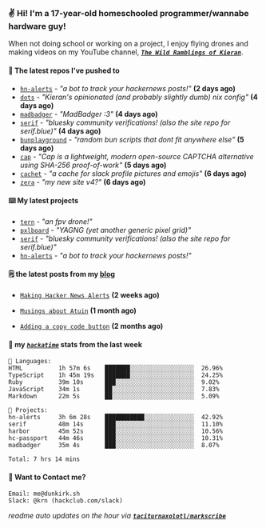 ### ✌️ Hi! I'm a 17-year-old homeschooled programmer/wannabe hardware guy!

When not doing school or working on a project, I enjoy flying drones and making videos on my YouTube channel, [**_`The Wild Ramblings of Kieran`_**](https://youtube.com/@kieran.rambles).

#### 👷 The latest repos I've pushed to

- [`hn-alerts`](https://github.com/taciturnaxolotl/hn-alerts) - _"a bot to track your hackernews posts!"_ **(2 days ago)**
- [`dots`](https://github.com/taciturnaxolotl/dots) - _"Kieran's opinionated (and probably slightly dumb) nix config"_ **(4 days ago)**
- [`madbadger`](https://github.com/taciturnaxolotl/madbadger) - _"MadBadger :3"_ **(4 days ago)**
- [`serif`](https://github.com/taciturnaxolotl/serif) - _"bluesky community verifications! (also the site repo for serif.blue)"_ **(4 days ago)**
- [`bunplayground`](https://github.com/taciturnaxolotl/bunplayground) - _"random bun scripts that dont fit anywhere else"_ **(5 days ago)**
- [`cap`](https://github.com/tiagorangel1/cap) - _"Cap is a lightweight, modern open-source CAPTCHA alternative using SHA-256 proof-of-work"_ **(5 days ago)**
- [`cachet`](https://github.com/taciturnaxolotl/cachet) - _"a cache for slack profile pictures and emojis"_ **(6 days ago)**
- [`zera`](https://github.com/taciturnaxolotl/zera) - _"my new site v4?"_ **(6 days ago)**

#### ⌨️ My latest projects

- [`tern`](https://github.com/taciturnaxolotl/tern) - _"an fpv drone!"_
- [`pxlboard`](https://github.com/taciturnaxolotl/pxlboard) - _"YAGNG (yet another generic pixel grid)"_
- [`serif`](https://github.com/taciturnaxolotl/serif) - _"bluesky community verifications! (also the site repo for serif.blue)"_
- [`hn-alerts`](https://github.com/taciturnaxolotl/hn-alerts) - _"a bot to track your hackernews posts!"_

#### 🗒️ the latest posts from my [blog](https://dunkirk.sh)

- [`Making Hacker News Alerts`](https://dunkirk.sh/blog/hn-alerts/) **(2 weeks ago)**

- [`Musings about Atuin`](https://dunkirk.sh/blog/atuin/) **(1 month ago)**

- [`Adding a copy code button`](https://dunkirk.sh/blog/adding-a-copy-button/) **(2 months ago)**



#### 📡 my [_`hackatime`_](https://waka.hackclub.com) stats from the last week

```text
💾 Languages:
HTML          1h 57m 6s    ███████░░░░░░░░░░░░░░░░░░  26.96%
TypeScript    1h 45m 19s   ███████░░░░░░░░░░░░░░░░░░  24.25%
Ruby          39m 10s      ███░░░░░░░░░░░░░░░░░░░░░░  9.02%
JavaScript    34m 1s       ██░░░░░░░░░░░░░░░░░░░░░░░  7.83%
Markdown      22m 5s       ██░░░░░░░░░░░░░░░░░░░░░░░  5.09%

💼 Projects:
hn-alerts     3h 6m 28s    ███████████░░░░░░░░░░░░░░  42.92%
serif         48m 14s      ███░░░░░░░░░░░░░░░░░░░░░░  11.10%
harbor        45m 52s      ███░░░░░░░░░░░░░░░░░░░░░░  10.56%
hc-passport   44m 46s      ███░░░░░░░░░░░░░░░░░░░░░░  10.31%
madbadger     35m 4s       ███░░░░░░░░░░░░░░░░░░░░░░  8.07%

Total: 7 hrs 14 mins
```

#### 📮 Want to Contact me?

```text
Email: me@dunkirk.sh
Slack: @krn (hackclub.com/slack)
```

_readme auto updates on the hour via [**`taciturnaxolotl/markscribe`**](https://github.com/taciturnaxolotl/markscribe)_
